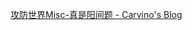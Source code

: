 [攻防世界Misc-真是阳间题 - Carvino's Blog](https://carvinozheng.github.io/2025/08/12/adworld-misc-yangjianti/)